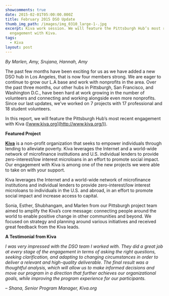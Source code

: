 ```yaml
---
showcomments: true
date: 2015-02-01T05:00:00.000Z
title: February 2015 DSO Update
thumb_img_path: /images/img_0310_large-1-.jpg
excerpt: Kiva work session. We will feature the Pittsburgh Hub’s most recent
  engagement with Kiva.
tags:
  - Kiva
layout: post
---
```

*By Marlen, Amy, Srujana, Hannah, Amy*

The past few months have been exciting for us as we have added a new DSO hub in Los Angeles, that is now four members strong. We are eager to continue to grow our L.A base and work with nonprofits in the area. Over the past three months, our other hubs in Pittsburgh, San Francisco, and Washington D.C., have been hard at work growing in the number of volunteers and connecting and working alongside even more nonprofits. Since our last updates, we’ve worked on 7 projects with 17 professional and 18 student volunteers.

In this report, we will feature the Pittsburgh Hub’s most recent engagement with Kiva ([www.kiva.org](http://www.kiva.org/)).

**Featured Project**

**[Kiva](http://www.kiva.org/)** is a non-profit organization that seeks to empower individuals through lending to alleviate poverty. Kiva leverages the Internet and a world-wide network of microfinance institutions and U.S. individual lenders to provide zero-interest/low interest microloans in an effort to promote social impact. Our engagement with Kiva is among one of the new projects we were able to take on with your support.

Kiva leverages the Internet and a world-wide network of microfinance institutions and individual lenders to provide zero-interest/low interest microloans to individuals in the U.S. and abroad, in an effort to promote social impact and increase access to capital.

Sonia, Esther, Shubhangam, and Marlen from our Pittsburgh project team aimed to amplify the Kiva’s core message: connecting people around the world to enable positive change in other communities and beyond. We focused on strategy and planning around various initiatives and received great feedback from the Kiva leads.

**A Testimonial from Kiva**

*I was very impressed with the DSO team I worked with. They did a great job at every stage of the engagement in terms of asking the right questions, seeking clarification, and adapting to changing circumstances in order to deliver a relevant and high-quality deliverable. The final result was a thoughtful analysis, which will allow us to make informed decisions and move our program in a direction that further achieves our organizational goals, while improving the program experience for our participants.*

*– Shana, Senior Program Manager, Kiva.org*